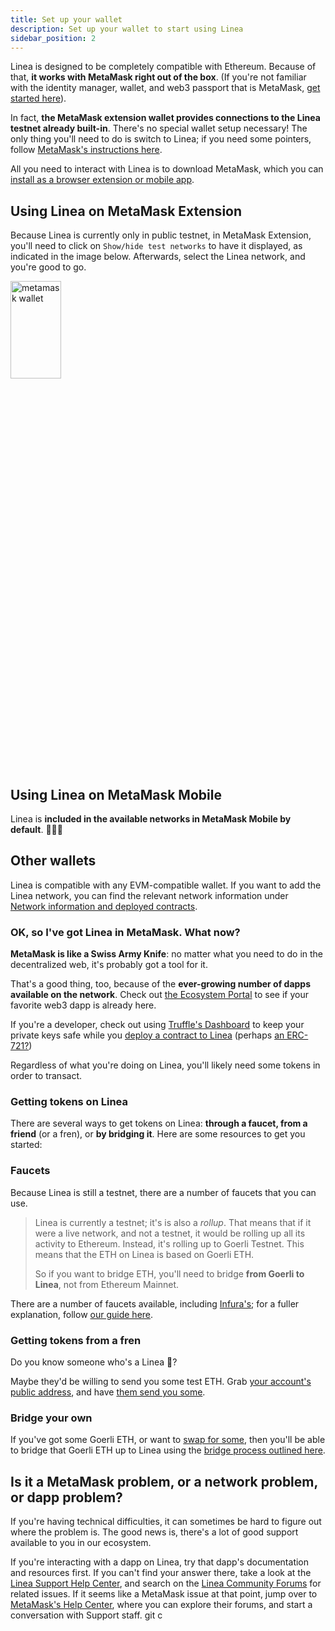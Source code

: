 ```yaml
---
title: Set up your wallet
description: Set up your wallet to start using Linea
sidebar_position: 2
---
```


Linea is designed to be completely compatible with Ethereum. Because of that, **it works with MetaMask right out of the box**. (If you're not familiar with the identity manager, wallet, and web3 passport that is MetaMask, [get started here](https://support.metamask.io/hc/en-us/articles/360015489531)).

In fact, **the MetaMask extension wallet provides connections to the Linea testnet already built-in**. There's no special wallet setup necessary! The only thing you'll need to do is switch to Linea; if you need some pointers, follow [MetaMask's instructions here](https://support.metamask.io/hc/en-us/articles/16367251716251).

All you need to interact with Linea is to download MetaMask, which you can [install as a browser extension or mobile app](https://metamask.io/download/).

## Using Linea on MetaMask Extension

Because Linea is currently only in public testnet, in MetaMask Extension, you'll need to click on `Show/hide test networks` to have it displayed, as indicated in the image below. Afterwards, select the Linea network, and you're good to go.

<div class="text--center">
<img src="/img/metamaskwallet.png" alt="metamask wallet" width="40%" height="20%"/>
</div>

## Using Linea on MetaMask Mobile

Linea is **included in the available networks in MetaMask Mobile by default**. 💖🦊🚀

## Other wallets

Linea is compatible with any EVM-compatible wallet. If you want to add the Linea network, you can find the relevant network information under [Network information and deployed contracts](../developers/useful-info.md#network-information).

### OK, so I've got Linea in MetaMask. What now?

**MetaMask is like a Swiss Army Knife**: no matter what you need to do in the decentralized web, it's probably got a tool for it.

That's a good thing, too, because of the **ever-growing number of dapps available on the network**. Check out [the Ecosystem Portal](https://goerli.linea.build/explore) to see if your favorite web3 dapp is already here.

If you're a developer, check out using [Truffle's Dashboard](https://trufflesuite.com/blog/introducing-truffle-dashboard/) to keep your private keys safe while you [deploy a contract to Linea](https://docs.linea.build/developers/quickstart/deploy-smart-contract/truffle) (perhaps [an ERC-721?](https://levelup.gitconnected.com/deploy-an-erc-721-contract-on-linea-using-infura-and-truffle-27e5c15c401f))

Regardless of what you're doing on Linea, you'll likely need some tokens in order to transact.

### Getting tokens on Linea

There are several ways to get tokens on Linea: **through a faucet, from a friend** (or a fren), or **by bridging it**. Here are some resources to get you started:

### Faucets

Because Linea is still a testnet, there are a number of faucets that you can use.

> Linea is currently a testnet; it's is also a _rollup_. That means that if it were a live network, and not a testnet, it would be rolling up all its activity to Ethereum. Instead, it's rolling up to Goerli Testnet. This means that the ETH on Linea is based on Goerli ETH.
>
> So if you want to bridge ETH, you'll need to bridge **from Goerli to Linea**, not from Ethereum Mainnet.

There are a number of faucets available, including [Infura's](https://www.infura.io/faucet/linea); for a fuller explanation, follow [our guide here](fund).

### Getting tokens from a fren

Do you know someone who's a Linea 🐳?

Maybe they'd be willing to send you some test ETH. Grab [your account's public address](https://support.metamask.io/hc/en-us/articles/360015289512), and have [them send you some](transfer-funds).

### Bridge your own

If you've got some Goerli ETH, or want to [swap for some](https://support.metamask.io/hc/en-us/articles/4415426473499-Third-party-swaps-platforms), then you'll be able to bridge that Goerli ETH up to Linea using the [bridge process outlined here](bridge-funds).

## Is it a MetaMask problem, or a network problem, or dapp problem?

If you're having technical difficulties, it can sometimes be hard to figure out where the problem is. The good news is, there's a lot of good support available to you in our ecosystem.

If you're interacting with a dapp on Linea, try that dapp's documentation and resources first. If you can't find your answer there, take a look at the [Linea Support Help Center](https://support.linea.build), and search on the [Linea Community Forums](https://community.linea.build) for related issues. If it seems like a MetaMask issue at that point, jump over to [MetaMask's Help Center](https://support.metamask.io), where you can explore their forums, and start a conversation with Support staff. git c
